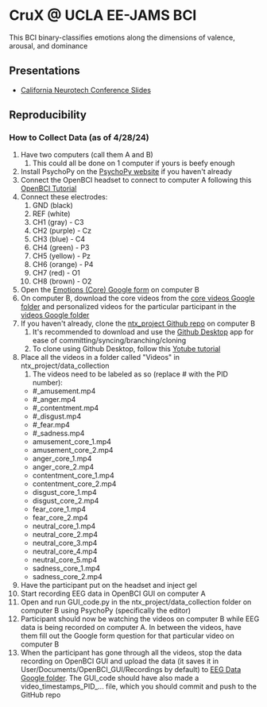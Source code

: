 # CruX @ UCLA EE-JAMS BCI
This BCI binary-classifies emotions along the dimensions of valence, arousal, and dominance
## Presentations
* [California Neurotech Conference Slides](https://docs.google.com/presentation/d/1fPS0Ay2W_059HFDyExSL4MkaLow2HHIPaFNvYy6kt4Y/edit#slide=id.g2d056ab9231_1_1)
## Reproducibility
### How to Collect Data (as of 4/28/24)
1. Have two computers (call them A and B)
	1. This could all be done on 1 computer if yours is beefy enough
2. Install PsychoPy on the [PsychoPy website](https://www.psychopy.org/download.html) if you haven't already
3. Connect the OpenBCI headset to connect to computer A following this [OpenBCI Tutorial](https://docs.google.com/document/d/1t7J3HIWkAL-0ryzGdOWXVq6LT_B7E0RlaZHDBdEPonE/edit)
4. Connect these electrodes:
	1. GND (black)
 	2. REF (white)
	3. CH1 (gray) - C3
	4. CH2 (purple) - Cz
	5. CH3 (blue) - C4
	6. CH4 (green) - P3
	7. CH5 (yellow) - Pz
	8. CH6 (orange) - P4
	9. CH7 (red) - O1
	10. CH8 (brown) - O2
5. Open the [Emotions (Core) Google form](https://docs.google.com/forms/d/1aDTQFd7sgwAe5aftb-0PMRY1PHD_xGIRps1IsHuxMGY/) on computer B
6. On computer B, download the core videos from the [core videos Google folder](https://drive.google.com/drive/u/4/folders/1S_godbS0hgS7s1HXCP3pEBIY3kTHCRBT) and personalized videos for the particular participant in the [videos Google folder](https://drive.google.com/drive/u/4/folders/1try2zBZe23IJKfLDlCuc-OsLTiF9RCjJ)
7. If you haven't already, clone the [ntx_project Github repo](https://github.com/BenFalken/ntx_project/) on computer B
	1. It's recommended to download and use the [Github Desktop](https://desktop.github.com/) app for ease of committing/syncing/branching/cloning
 	2. To clone using Github Desktop, follow this [Yotube tutorial](https://www.youtube.com/watch?v=PoZNIbs_wx8)
8. Place all the videos in a folder called "Videos" in ntx_project/data_collection
	1. The videos need to be labeled as so (replace # with the PID number):
	* #_amusement.mp4
	* #_anger.mp4
	* #_contentment.mp4
	* #_disgust.mp4
	* #_fear.mp4
	* #_sadness.mp4
	* amusement_core_1.mp4
	* amusement_core_2.mp4
	* anger_core_1.mp4
	* anger_core_2.mp4
	* contentment_core_1.mp4
	* contentment_core_2.mp4
	* disgust_core_1.mp4
	* disgust_core_2.mp4
	* fear_core_1.mp4
	* fear_core_2.mp4
	* neutral_core_1.mp4
	* neutral_core_2.mp4
	* neutral_core_3.mp4
	* neutral_core_4.mp4
	* neutral_core_5.mp4
	* sadness_core_1.mp4
	* sadness_core_2.mp4
9. Have the participant put on the headset and inject gel
10. Start recording EEG data in OpenBCI GUI on computer A
11. Open and run GUI_code.py in the ntx_project/data_collection folder on computer B using PsychoPy (specifically the editor)
12. Participant should now be watching the videos on computer B while EEG data is being recorded on computer A. In between the videos, have them fill out the Google form question for that particular video on computer B
13. When the participant has gone through all the videos, stop the data recording on OpenBCI GUI and upload the data (it saves it in User/Documents/OpenBCI_GUI/Recordings by default) to [EEG Data Google folder](https://drive.google.com/drive/u/4/folders/1t2ojmeJQUX4dkLSUQ174-I80VX6uHoQK). The GUI_code should have also made a video_timestamps_PID_... file, which you should commit and push to the GitHub repo
